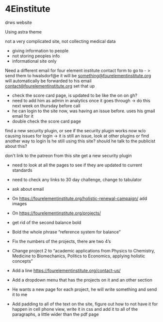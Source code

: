 # 4Einstitute
drws website

Using astra theme

not a very complicated site, 
not collecting medical data

- giving information to people
- not storing peoples info 
- informational site only

Need a different email for four element institute contact form to go to - > send them to  hwalsdorf@e it will be something@fourelementinstitute.org will automatically be forwarded to his email contact@fourelementinstitute.org set that up

- check the score card page, is updated to be like the on on gh?
- need to add him as admin in analytics once it goes through -> do this next week on thursday before call
- he can login to the site now, was having an issue before.  uses his gmail email for it
- double check the score card page


find a new security plugin, or see if the security plugin works now w/o causing issues for login -> it is still an issue, look at other plugins or find another way to login
Is he still using this site? should he talk to the publicist about this?

don't link to the patreon from this site
get a new security plugin

- need to look at all the pages to see if they are updated to current standards


- need to check any links to 30 day challenge, change to tabulator

- ask about email 


- On https://fourelementinstitute.org/holistic-renewal-campaign/ add images
- On https://fourelementinstitute.org/projects/
- get rid of the second balance bold
- Bold the whole phrase “reference system for balance”
- Fix the numbers of the projects, there are two 4’s
- Change project 2 to “academic applications from Physics to Chemistry, Medicine to Biomechanics, Politics to Economics, applying holistic concepts”
- Add a line https://fourelementinstitute.org/contact-us/
- Add a dropdown menu that has the projects on it and an other section
- He wants a new page for each project, he will write something and send it to me
- Add padding to all of the text on the site, figure out how to not have it for happen in cell phone view, write it in css and add it to all of the paragraphs, a little wider than the pdf page
